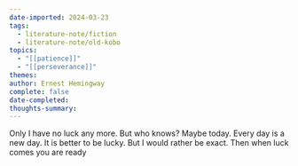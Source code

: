 ```yaml
---
date-imported: 2024-03-23
tags:
  - literature-note/fiction
  - literature-note/old-kobo
topics:
  - "[[patience]]"
  - "[[perseverance]]"
themes: 
author: Ernest Hemingway
complete: false
date-completed: 
thoughts-summary:
---
```


Only I have no luck any more. But who knows? Maybe today.
Every day is a new day. It is better to be lucky. But I would rather be exact.
Then when luck comes you are ready